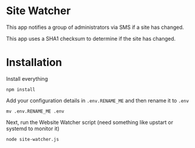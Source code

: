 # Site Watcher

This app notifies a group of administrators via SMS if a site has changed.  

This app uses a SHA1 checksum to determine if the site has changed.


# Installation

Install everything

`npm install`

Add your configuration details in `.env.RENAME_ME` and then rename it to `.env`

`mv .env.RENAME_ME .env`

Next, run the Website Watcher script (need something like upstart or systemd to monitor it)

`node site-watcher.js`

